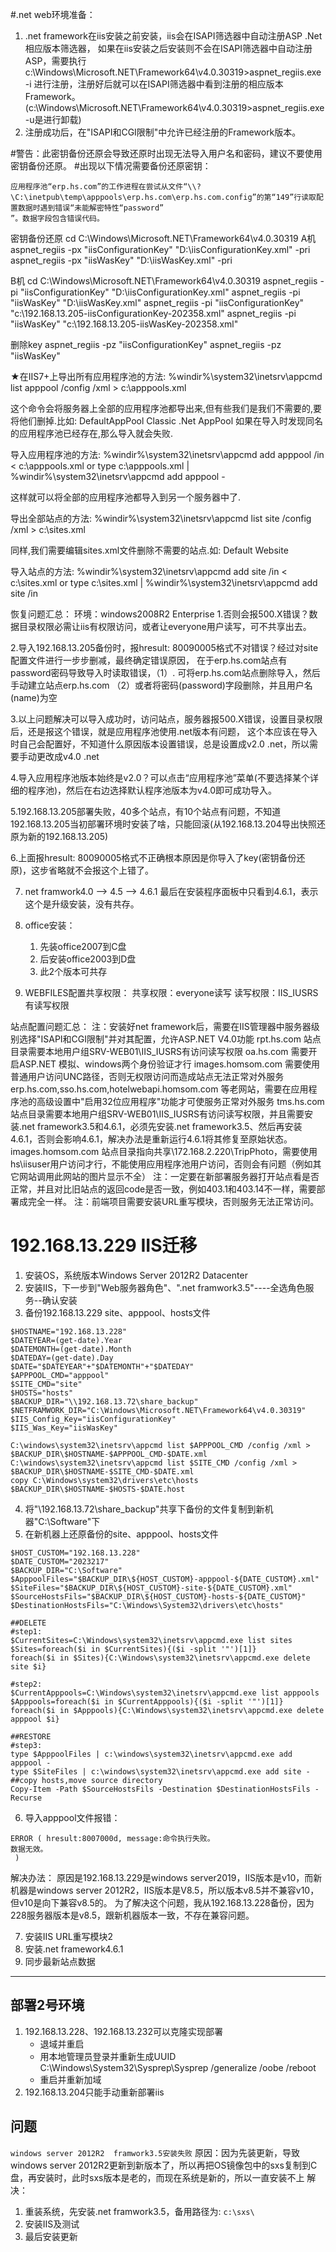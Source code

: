 #.net web环境准备：
1. .net framework在iis安装之前安装，iis会在ISAPI筛选器中自动注册ASP .Net相应版本筛选器，
如果在iis安装之后安装则不会在ISAPI筛选器中自动注册ASP，需要执行c:\Windows\Microsoft.NET\Framework64\v4.0.30319\>aspnet_regiis.exe -i
进行注册，注册好后就可以在ISAPI筛选器中看到注册的相应版本Framework。(c:\Windows\Microsoft.NET\Framework64\v4.0.30319\>aspnet_regiis.exe -u是进行卸载)
2. 注册成功后，在"ISAPI和CGI限制"中允许已经注册的Framework版本。

#警告：此密钥备份还原会导致还原时出现无法导入用户名和密码，建议不要使用密钥备份还原。
#出现以下情况需要备份还原密钥：
```
应用程序池“erp.hs.com”的工作进程在尝试从文件“\\?\C:\inetpub\temp\apppools\erp.hs.com\erp.hs.com.config”的第“149”行读取配置数据时遇到错误“未能解密特性“password”
”。数据字段包含错误代码。
```
密钥备份还原
cd C:\Windows\Microsoft.NET\Framework64\v4.0.30319
A机
aspnet_regiis -px "iisConfigurationKey" "D:\iisConfigurationKey.xml" -pri 
aspnet_regiis -px "iisWasKey" "D:\iisWasKey.xml" -pri 

B机
cd C:\Windows\Microsoft.NET\Framework64\v4.0.30319
aspnet_regiis -pi "iisConfigurationKey" "D:\iisConfigurationKey.xml" 
aspnet_regiis -pi "iisWasKey" "D:\iisWasKey.xml"
aspnet_regiis -pi "iisConfigurationKey" "c:\192.168.13.205-iisConfigurationKey-202358.xml"
aspnet_regiis -pi "iisWasKey" "c:\192.168.13.205-iisWasKey-202358.xml"



删除key
aspnet_regiis -pz "iisConfigurationKey"
aspnet_regiis -pz "iisWasKey"


★在IIS7+上导出所有应用程序池的方法:
%windir%\system32\inetsrv\appcmd list apppool /config /xml > c:\apppools.xml
 

这个命令会将服务器上全部的应用程序池都导出来,但有些我们是我们不需要的,要将他们删掉.比如:
DefaultAppPool
Classic .Net AppPool
 如果在导入时发现同名的应用程序池已经存在,那么导入就会失败.
 

导入应用程序池的方法: 
%windir%\system32\inetsrv\appcmd add apppool /in < c:\apppools.xml
or
type c:\apppools.xml | %windir%\system32\inetsrv\appcmd add apppool -
 

这样就可以将全部的应用程序池都导入到另一个服务器中了.

 导出全部站点的方法:
 %windir%\system32\inetsrv\appcmd list site /config /xml > c:\sites.xml


同样,我们需要编辑sites.xml文件删除不需要的站点.如:
Default Website
 

导入站点的方法:
 %windir%\system32\inetsrv\appcmd add site /in < c:\sites.xml
or
type c:\sites.xml | %windir%\system32\inetsrv\appcmd add site /in


恢复问题汇总：
环境：windows2008R2 Enterprise
1.否则会报500.X错误？数据目录权限必需让iis有权限访问，或者让everyone用户读写，可不共享出去。

2.导入192.168.13.205备份时，报hresult: 80090005格式不对错误？经过对site配置文件进行一步步删减，最终确定错误原因，
在于erp.hs.com站点有password密码导致导入时读取错误，（1）. 可将erp.hs.com站点删除导入，然后手动建立站点erp.hs.com
（2）或者将密码(password)字段删除，并且用户名(name)为空

3.以上问题解决可以导入成功时，访问站点，服务器报500.X错误，设置目录权限后，还是报这个错误，就是应用程序池使用.net版本有问题，
这个本应该在导入时自己会配置好，不知道什么原因版本设置错误，总是设置成v2.0 .net，所以需要手动更改成v4.0 .net

4.导入应用程序池版本始终是v2.0？可以点击“应用程序池”菜单(不要选择某个详细的程序池)，然后在右边选择默认程序池版本为v4.0即可成功导入。

5.192.168.13.205部署失败，40多个站点，有10个站点有问题，不知道192.168.13.205当初部署环境时安装了啥，只能回滚(从192.168.13.204导出快照还原为新的192.168.13.205)

6.上面报hresult: 80090005格式不正确根本原因是你导入了key(密钥备份还原)，这步省略就不会报这个上错了。

7. net framwork4.0 --> 4.5 --> 4.6.1  最后在安装程序面板中只看到4.6.1，表示这个是升级安装，没有共存。

8. office安装：
	1. 先装office2007到C盘
	2. 后安装office2003到D盘
	3. 此2个版本可共存

9. WEBFILES配置共享权限：
共享权限：everyone读写
读写权限：IIS_IUSRS有读写权限


站点配置问题汇总：
注：安装好net framework后，需要在IIS管理器中服务器级别选择"ISAPI和CGI限制"并对其配置，允许ASP.NET V4.0功能
rpt.hs.com	站点目录需要本地用户组SRV-WEB01\IIS_IUSRS有访问读写权限
oa.hs.com		需要开启ASP.NET 模拟、windows两个身份验证才行
images.homsom.com	需要使用普通用户访问UNC路径，否则无权限访问而造成站点无法正常对外服务
erp.hs.com,sso.hs.com,hotelwebapi.homsom.com	等老网站，需要在应用程序池的高级设置中"启用32位应用程序"功能才可使服务正常对外服务
tms.hs.com	站点目录需要本地用户组SRV-WEB01\IIS_IUSRS有访问读写权限，并且需要安装.net framework3.5和4.6.1，必须先安装.net framework3.5、然后再安装4.6.1，否则会影响4.6.1，解决办法是重新运行4.6.1将其修复至原始状态。
images.homsom.com 站点目录指向共享\\172.168.2.220\TripPhoto，需要使用hs\iisuser用户访问才行，不能使用应用程序池用户访问，否则会有问题（例如其它网站调用此网站的图片显示不全）
注：一定要在新部署服务器打开站点看是否正常，并且对比旧站点的返回code是否一致，例如403.1和403.14不一样，需要部署成完全一样。
注：前端项目需要安装URL重写模块，否则服务无法正常访问。




# 192.168.13.229 IIS迁移
1. 安装OS，系统版本Windows Server 2012R2 Datacenter
2. 安装IIS，下一步到"Web服务器角色"、".net framwork3.5"----全选角色服务--确认安装
3. 备份192.168.13.229 site、apppool、hosts文件
```
$HOSTNAME="192.168.13.228"
$DATEYEAR=(get-date).Year
$DATEMONTH=(get-date).Month
$DATEDAY=(get-date).Day
$DATE="$DATEYEAR"+"$DATEMONTH"+"$DATEDAY"
$APPPOOL_CMD="apppool"
$SITE_CMD="site"
$HOSTS="hosts"
$BACKUP_DIR="\\192.168.13.72\share_backup"
$NETFRAMWORK_DIR="C:\Windows\Microsoft.NET\Framework64\v4.0.30319"
$IIS_Config_Key="iisConfigurationKey"
$IIS_Was_Key="iisWasKey"

C:\windows\system32\inetsrv\appcmd list $APPPOOL_CMD /config /xml >  $BACKUP_DIR\$HOSTNAME-$APPPOOL_CMD-$DATE.xml
C:\windows\system32\inetsrv\appcmd list $SITE_CMD /config /xml >  $BACKUP_DIR\$HOSTNAME-$SITE_CMD-$DATE.xml
copy C:\Windows\system32\drivers\etc\hosts $BACKUP_DIR\$HOSTNAME-$HOSTS-$DATE.host
```
4. 将"\\192.168.13.72\share_backup"共享下备份的文件复制到新机器"C:\Software"下
5. 在新机器上还原备份的site、apppool、hosts文件
```
$HOST_CUSTOM="192.168.13.228"
$DATE_CUSTOM="2023217"
$BACKUP_DIR="C:\Software"
$ApppoolFiles="$BACKUP_DIR\${HOST_CUSTOM}-apppool-${DATE_CUSTOM}.xml"
$SiteFiles="$BACKUP_DIR\${HOST_CUSTOM}-site-${DATE_CUSTOM}.xml"
$SourceHostsFils="$BACKUP_DIR\${HOST_CUSTOM}-hosts-${DATE_CUSTOM}"
$DestinationHostsFils="C:\Windows\System32\drivers\etc\hosts"

##DELETE
#step1:
$CurrentSites=C:\Windows\system32\inetsrv\appcmd.exe list sites
$Sites=foreach($i in $CurrentSites){($i -split '"')[1]}
foreach($i in $Sites){C:\Windows\system32\inetsrv\appcmd.exe delete site $i}

#step2:
$CurrentApppools=C:\Windows\system32\inetsrv\appcmd.exe list apppools
$Apppools=foreach($i in $CurrentApppools){($i -split '"')[1]}
foreach($i in $Apppools){C:\Windows\system32\inetsrv\appcmd.exe delete apppool $i}

##RESTORE
#step3:
type $ApppoolFiles | c:\windows\system32\inetsrv\appcmd.exe add apppool -
type $SiteFiles | c:\windows\system32\inetsrv\appcmd.exe add site - 
##copy hosts,move source directory
Copy-Item -Path $SourceHostsFils -Destination $DestinationHostsFils -Recurse
```

6. 导入apppool文件报错：
```
ERROR ( hresult:8007000d, message:命令执行失败。
数据无效。
 )
 ```
 解决办法：
原因是192.168.13.229是windows server2019，IIS版本是v10，而新机器是windows server 2012R2，IIS版本是V8.5，所以版本v8.5并不兼容v10，但v10是向下兼容v8.5的。
为了解决这个问题，我从192.168.13.228备份，因为228服务器版本是v8.5，跟新机器版本一致，不存在兼容问题。

7. 安装IIS URL重写模块2
8. 安装.net framework4.6.1
9. 同步最新站点数据
---



## 部署2号环境

1. 192.168.13.228、192.168.13.232可以克隆实现部署
	* 退域并重启
	* 用本地管理员登录并重新生成UUID
		C:\Windows\System32\Sysprep\Sysprep /generalize /oobe /reboot
	* 重启并重新加域
2. 192.168.13.204只能手动重新部署iis



## 问题


`windows server 2012R2  framwork3.5安装失败`
原因：因为先装更新，导致windows server 2012R2更新到新版本了，所以再把OS镜像包中的sxs复制到C盘，再安装时，此时sxs版本是老的，而现在系统是新的，所以一直安装不上
解决：
1. 重装系统，先安装.net framwork3.5，备用路径为: `c:\sxs\`
2. 安装IIS及测试
3. 最后安装更新




